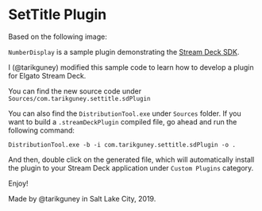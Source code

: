 
# SetTitle Plugin

Based on the following image:

`NumberDisplay` is a sample plugin demonstrating the [Stream Deck SDK](https://developer.elgato.com/documentation/stream-deck/).

I (@tarikguney) modified this sample code to learn how to develop a plugin for Elgato Stream Deck. 

You can find the new source code under `Sources/com.tarikguney.settitle.sdPlugin`

You can also find the `DistributionTool.exe` under `Sources` folder. If you want to build a `.streamDeckPlugin` compiled file, go ahead and run the following command:

```
DistributionTool.exe -b -i com.tarikguney.settitle.sdPlugin -o .
```

And then, double click on the generated file, which will automatically install the plugin to your Stream Deck application under `Custom Plugins` category.

Enjoy!

Made by @tarikguney in Salt Lake City, 2019.